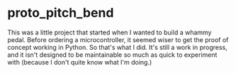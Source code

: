 # proto_pitch_bend
This was a little project that started when I wanted to build a whammy pedal.  Before ordering a microcontroller, it seemed wiser to get the proof of concept working in Python.  So that's what I did.  It's still a work in progress, and it isn't designed to be maintainable so much as quick to experiment with (because I don't quite know what I'm doing.)
